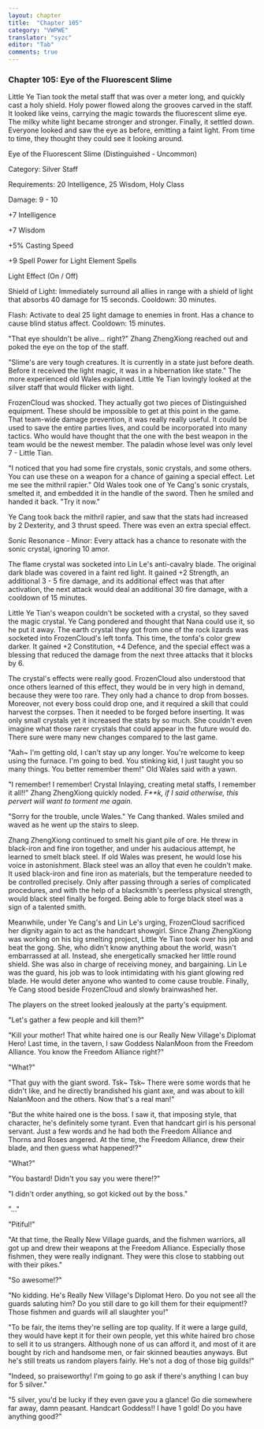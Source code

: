 ```yaml
---
layout: chapter
title:  "Chapter 105"
category: "VWPWE"
translator: "syzc"
editor: "Tab"
comments: true
---
```


### Chapter 105: Eye of the Fluorescent Slime
 
Little Ye Tian took the metal staff that was over a meter long, and quickly cast a holy shield. Holy power flowed along the grooves carved in the staff. It looked like veins, carrying the magic towards the fluorescent slime eye. The milky white light became stronger and stronger. Finally, it settled down. Everyone looked and saw the eye as before, emitting a faint light. From time to time, they thought they could see it looking around.
 
Eye of the Fluorescent Slime (Distinguished - Uncommon)
 
Category: Silver Staff
 
Requirements: 20 Intelligence, 25 Wisdom, Holy Class
 
Damage: 9 - 10
 
+7 Intelligence
 
+7 Wisdom
 
+5% Casting Speed
 
+9 Spell Power for Light Element Spells
 
Light Effect (On / Off)
 
Shield of Light: Immediately surround all allies in range with a shield of light that absorbs 40 damage for 15 seconds. Cooldown: 30 minutes.
 
Flash: Activate to deal 25 light damage to enemies in front. Has a chance to cause blind status affect. Cooldown: 15 minutes.
 
"That eye shouldn't be alive... right?" Zhang ZhengXiong reached out and poked the eye on the top of the staff.
 
"Slime's are very tough creatures. It is currently in a state just before death. Before it received the light magic, it was in a hibernation like state." The more experienced old Wales explained. Little Ye Tian lovingly looked at the silver staff that would flicker with light.
 
FrozenCloud was shocked. They actually got two pieces of Distinguished equipment. These should be impossible to get at this point in the game. That team-wide damage prevention, it was really really useful. It could be used to save the entire parties lives, and could be incorporated into many tactics. Who would have thought that the one with the best weapon in the team would be the newest member. The paladin whose level was only level 7 - Little Tian.
 
"I noticed that you had some fire crystals, sonic crystals, and some others. You can use these on a weapon for a chance of gaining a special effect. Let me see the mithril rapier." Old Wales took one of Ye Cang's sonic crystals, smelted it, and embedded it in the handle of the sword. Then he smiled and handed it back. "Try it now."
 
Ye Cang took back the mithril rapier, and saw that the stats had increased by 2 Dexterity, and 3 thrust speed. There was even an extra special effect.
 
Sonic Resonance - Minor: Every attack has a chance to resonate with the sonic crystal, ignoring 10 amor.
 
The flame crystal was socketed into Lin Le's anti-cavalry blade. The original dark blade was covered in a faint red light. It gained +2 Strength, an additional 3 - 5 fire damage, and its additional effect was that after activation, the next attack would deal an additional 30 fire damage, with a cooldown of 15 minutes.
 
Little Ye Tian's weapon couldn't be socketed with a crystal, so they saved the magic crystal. Ye Cang pondered and thought that Nana could use it, so he put it away. The earth crystal they got from one of the rock lizards was socketed into FrozenCloud's left tonfa. This time, the tonfa's color grew darker. It gained +2 Constitution, +4 Defence, and the special effect was a blessing that reduced the damage from the next three attacks that it blocks by 6.
 
The crystal's effects were really good. FrozenCloud also understood that once others learned of this effect, they would be in very high in demand, because they were too rare. They only had a chance to drop from bosses. Moreover, not every boss could drop one, and it required a skill that could harvest the corpses. Then it needed to be forged before inserting. It was only small crystals yet it increased the stats by so much. She couldn't even imagine what those rarer crystals that could appear in the future would do. There sure were many new changes compared to the last game.
 
"Aah~ I'm getting old, I can't stay up any longer. You're welcome to keep using the furnace. I'm going to bed. You stinking kid, I just taught you so many things. You better remember them!" Old Wales said with a yawn.
 
"I remember! I remember! Crystal Inlaying, creating metal staffs, I remember it all!!" Zhang ZhengXiong quickly noded. *F\*\*k, if I said otherwise, this pervert will want to torment me again.*
 
"Sorry for the trouble, uncle Wales." Ye Cang thanked. Wales smiled and waved as he went up the stairs to sleep.
 
Zhang ZhengXiong continued to smelt his giant pile of ore. He threw in black-iron and fine iron together, and under his audacious attempt, he learned to smelt black steel. If old Wales was present, he would lose his voice in astonishment. Black steel was an alloy that even he couldn't make. It used black-iron and fine iron as materials, but the temperature needed to be controlled precisely. Only after passing through a series of complicated procedures, and with the help of a blacksmith's peerless physical strength, would black steel finally be forged. Being able to forge black steel was a sign of a talented smith.
 
Meanwhile, under Ye Cang's and Lin Le's urging, FrozenCloud sacrificed her dignity again to act as the handcart showgirl. Since Zhang ZhengXiong was working on his big smelting project, Little Ye Tian took over his job and beat the gong. She, who didn't know anything about the world, wasn't embarrassed at all. Instead, she energetically smacked her little round shield. She was also in charge of receiving money, and bargaining. Lin Le was the guard, his job was to look intimidating with his giant glowing red blade. He would deter anyone who wanted to come cause trouble. Finally, Ye Cang stood beside FrozenCloud and slowly brainwashed her.
 
The players on the street looked jealously at the party's equipment.
 
"Let's gather a few people and kill them?"
 
"Kill your mother! That white haired one is our Really New Village's Diplomat Hero! Last time, in the tavern, I saw Goddess NalanMoon from the Freedom Alliance. You know the Freedom Alliance right?"
 
"What?"
 
"That guy with the giant sword. Tsk~ Tsk~ There were some words that he didn't like, and he directly brandished his giant axe, and was about to kill NalanMoon and the others. Now that's a real man!"
 
"But the white haired one is the boss. I saw it, that imposing style, that character, he's definitely some tyrant. Even that handcart girl is his personal servant. Just a few words and he had both the Freedom Alliance and Thorns and Roses angered. At the time, the Freedom Alliance, drew their blade, and then guess what happened!?"
 
"What?"
 
"You bastard! Didn't you say you were there!?"
 
"I didn't order anything, so got kicked out by the boss."
 
"..."
 
"Pitiful!"
 
"At that time, the Really New Village guards, and the fishmen warriors, all got up and drew their weapons at the Freedom Alliance. Especially those fishmen, they were really indignant. They were this close to stabbing out with their pikes."
 
"So awesome!?"
 
"No kidding. He's Really New Village's Diplomat Hero. Do you not see all the guards saluting him? Do you still dare to go kill them for their equipment!? Those fishmen and guards will all slaughter you!"
 
"To be fair, the items they're selling are top quality. If it were a large guild, they would have kept it for their own people, yet this white haired bro chose to sell it to us strangers. Although none of us can afford it, and most of it are bought by rich and handsome men, or fair skinned beauties anyways. But he's still treats us random players fairly. He's not a dog of those big guilds!"
 
"Indeed, so praiseworthy! I'm going to go ask if there's anything I can buy for 5 silver."
 
"5 silver, you'd be lucky if they even gave you a glance! Go die somewhere far away, damn peasant. Handcart Goddess!! I have 1 gold! Do you have anything good?"
